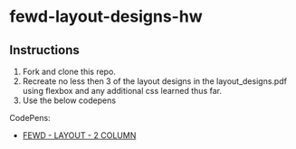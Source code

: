 # fewd-layout-designs-hw

## Instructions

1. Fork and clone this repo. 
2. Recreate no less then 3 of the layout designs in the layout_designs.pdf using flexbox and any additional css learned thus far.
3. Use the below codepens 


CodePens:
- [FEWD - LAYOUT - 2 COLUMN](https://codepen.io/jkeohan/pen/ZMmoqR?editors=0100)
